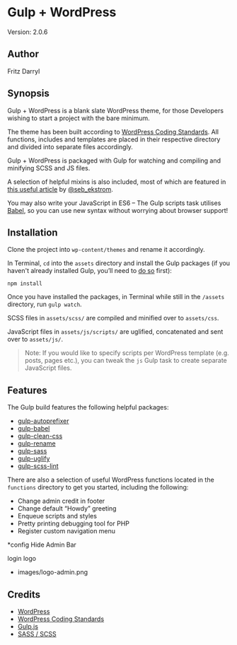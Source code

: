# Gulp + WordPress

Version: 2.0.6

## Author

Fritz Darryl

## Synopsis

Gulp + WordPress is a blank slate WordPress theme, for those Developers wishing to start a project with the bare minimum.

The theme has been built according to [WordPress Coding Standards](https://make.wordpress.org/core/handbook/best-practices/coding-standards/php/). All functions, includes and templates are placed in their respective directory and divided into separate files accordingly.

Gulp + WordPress is packaged with Gulp for watching and compiling and minifying SCSS and JS files.

A selection of helpful mixins is also included, most of which are featured in [this useful article](http://zerosixthree.se/8-sass-mixins-you-must-have-in-your-toolbox/) by [@seb_ekstrom](https://twitter.com/seb_ekstrom).

You may also write your JavaScript in ES6 &ndash; The Gulp scripts task utilises [Babel](https://babeljs.io/), so you can use new syntax without worrying about browser support!

## Installation

Clone the project into `wp-content/themes` and rename it accordingly.

In Terminal, `cd` into the `assets` directory and install the Gulp packages (if you haven't already installed Gulp, you’ll need to [do so](https://github.com/gulpjs/gulp/blob/master/docs/getting-started.md) first):

`npm install`

Once you have installed the packages, in Terminal while still in the `/assets` directory, run `gulp watch`. 

SCSS files in `assets/scss/` are compiled and minified over to `assets/css`.

JavaScript files in `assets/js/scripts/` are uglified, concatenated and sent over to `assets/js/`.

> Note: If you would like to specify scripts per WordPress template (e.g. posts, pages etc.), you can tweak the `js` Gulp task to create separate JavaScript files.

## Features

The Gulp build features the following helpful packages:

* [gulp-autoprefixer](https://github.com/sindresorhus/gulp-autoprefixer)
* [gulp-babel](https://github.com/babel/gulp-babel)
* [gulp-clean-css](https://github.com/scniro/gulp-clean-css)
* [gulp-rename](https://github.com/hparra/gulp-rename)
* [gulp-sass](https://github.com/dlmanning/gulp-sass)
* [gulp-uglify](https://github.com/terinjokes/gulp-uglify)
* [gulp-scss-lint](https://github.com/juanfran/gulp-scss-lint)

There are also a selection of useful WordPress functions located in the `functions` directory to get you started, including the following:

* Change admin credit in footer
* Change default “Howdy” greeting
* Enqueue scripts and styles
* Pretty printing debugging tool for PHP
* Register custom navigation menu

*config
Hide Admin Bar

login logo
- images/logo-admin.png

## Credits

* [WordPress](https://wordpress.com)
* [WordPress Coding Standards](https://github.com/WordPress-Coding-Standards/WordPress-Coding-Standards)
* [Gulp.js](http://gulpjs.com/)
* [SASS / SCSS](http://sass-lang.com/)
